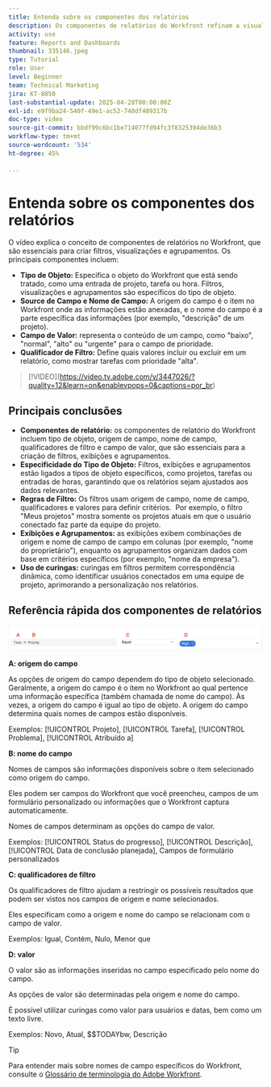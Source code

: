 ```yaml
---
title: Entenda sobre os componentes dos relatórios
description: Os componentes de relatórios do Workfront refinam a visualização de dados com filtros baseados em objetos, visualizações dinâmicas, agrupamentos estruturados e funcionalidade curinga para obter insights personalizados.
activity: use
feature: Reports and Dashboards
thumbnail: 335146.jpeg
type: Tutorial
role: User
level: Beginner
team: Technical Marketing
jira: KT-8850
last-substantial-update: 2025-04-28T00:00:00Z
exl-id: e9f9ba24-540f-49e1-ac52-740df489317b
doc-type: video
source-git-commit: bbdf99c6bc1be714077fd94fc3f8325394de36b3
workflow-type: tm+mt
source-wordcount: '534'
ht-degree: 45%

---
```


# Entenda sobre os componentes dos relatórios

O vídeo explica o conceito de componentes de relatórios no Workfront, que são essenciais para criar filtros, visualizações e agrupamentos. Os principais componentes incluem:

* **Tipo de Objeto:** Especifica o objeto do Workfront que está sendo tratado, como uma entrada de projeto, tarefa ou hora. &#x200B; Filtros, visualizações e agrupamentos são específicos do tipo de objeto. &#x200B;
* **Source de Campo e Nome de Campo:** A origem do campo é o item no Workfront onde as informações estão anexadas, e o nome do campo é a parte específica das informações (por exemplo, &quot;descrição&quot; de um projeto). &#x200B;
* **Campo de Valor:** representa o conteúdo de um campo, como &quot;baixo&quot;, &quot;normal&quot;, &quot;alto&quot; ou &quot;urgente&quot; para o campo de prioridade. &#x200B;
* **Qualificador de Filtro:** Define quais valores incluir ou excluir em um relatório, como mostrar tarefas com prioridade &quot;alta&quot;. &#x200B;


>[!VIDEO]&#x200B;(https://video.tv.adobe.com/v/3447026/?quality=12&learn=on&enablevpops=0&captions=por_br)

## Principais conclusões

* **Componentes de relatório:** os componentes de relatório do Workfront incluem tipo de objeto, origem de campo, nome de campo, qualificadores de filtro e campo de valor, que são essenciais para a criação de filtros, exibições e agrupamentos. &#x200B;
* **Especificidade do Tipo de Objeto:** Filtros, exibições e agrupamentos estão ligados a tipos de objeto específicos, como projetos, tarefas ou entradas de horas, garantindo que os relatórios sejam ajustados aos dados relevantes. &#x200B;
* **Regras de Filtro:** Os filtros usam origem de campo, nome de campo, qualificadores e valores para definir critérios. &#x200B; Por exemplo, o filtro &quot;Meus projetos&quot; mostra somente os projetos atuais em que o usuário conectado faz parte da equipe do projeto. &#x200B;
* **Exibições e Agrupamentos:** as exibições exibem combinações de origem e nome de campo de campo em colunas (por exemplo, &quot;nome do proprietário&quot;), enquanto os agrupamentos organizam dados com base em critérios específicos (por exemplo, &quot;nome da empresa&quot;). &#x200B;
* **Uso de curingas:** curingas em filtros permitem correspondência dinâmica, como identificar usuários conectados em uma equipe de projeto, aprimorando a personalização nos relatórios. &#x200B;

## Referência rápida dos componentes de relatórios

![Uma imagem da tela que permite criar um filtro](assets/reporting-components-1.png)

**A: origem do campo**

As opções de origem do campo dependem do tipo de objeto selecionado. Geralmente, a origem do campo é o item no Workfront ao qual pertence uma informação específica (também chamada de nome do campo). Às vezes, a origem do campo é igual ao tipo de objeto.
A origem do campo determina quais nomes de campos estão disponíveis.

Exemplos: [!UICONTROL Projeto], [!UICONTROL Tarefa], [!UICONTROL Problema], [!UICONTROL Atribuído a]

**B: nome do campo**

Nomes de campos são informações disponíveis sobre o item selecionado como origem do campo.

Eles podem ser campos do Workfront que você preencheu, campos de um formulário personalizado ou informações que o Workfront captura automaticamente.

Nomes de campos determinam as opções do campo de valor.

Exemplos: [!UICONTROL Status do progresso], [!UICONTROL Descrição], [!UICONTROL Data de conclusão planejada], Campos de formulário personalizados

**C: qualificadores de filtro**

Os qualificadores de filtro ajudam a restringir os possíveis resultados que podem ser vistos nos campos de origem e nome selecionados.

Eles especificam como a origem e nome do campo se relacionam com o campo de valor.

Exemplos: Igual, Contém, Nulo, Menor que

**D: valor**

O valor são as informações inseridas no campo especificado pelo nome do campo.

As opções de valor são determinadas pela origem e nome do campo.

É possível utilizar curingas como valor para usuários e datas, bem como um texto livre.

Exemplos: Novo, Atual, $$TODAYbw, Descrição

>[!TIP]
>
>Para entender mais sobre nomes de campo específicos do Workfront, consulte o [Glossário de terminologia do Adobe Workfront](https://experienceleague.adobe.com/docs/workfront/using/basics/workfront-terminology-glossary.html?lang=br).

